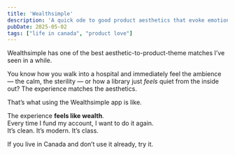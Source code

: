 ```yaml
---
title: 'Wealthsimple'
description: 'A quick ode to good product aesthetics that evoke emotion.'
pubDate: 2025-05-02
tags: ["life in canada", "product love"]
---
```


Wealthsimple has one of the best aesthetic-to-product-theme matches I’ve seen in a while.

You know how you walk into a hospital and immediately feel the ambience — the calm, the sterility — or how a library just *feels* quiet from the inside out? The experience matches the aesthetics.

That’s what using the Wealthsimple app is like.

The experience **feels like wealth**.  
Every time I fund my account, I want to do it again.  
It’s clean. It’s modern. It’s class.

If you live in Canada and don’t use it already, try it.